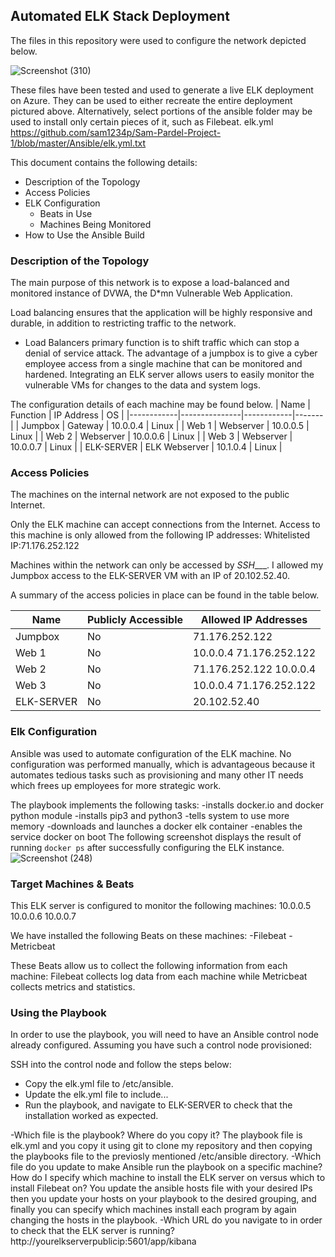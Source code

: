 ## Automated ELK Stack Deployment

The files in this repository were used to configure the network depicted below.


![Screenshot (310)](https://user-images.githubusercontent.com/91719845/149382675-c286e163-43ce-439f-ae8f-8c00a0bd899d.png)

These files have been tested and used to generate a live ELK deployment on Azure. They can be used to either recreate the entire deployment pictured above. Alternatively, select portions of the ansible folder may be used to install only certain pieces of it, such as Filebeat.
elk.yml
https://github.com/sam1234p/Sam-Pardel-Project-1/blob/master/Ansible/elk.yml.txt

This document contains the following details:
- Description of the Topology
- Access Policies
- ELK Configuration
  - Beats in Use
  - Machines Being Monitored
- How to Use the Ansible Build


### Description of the Topology

The main purpose of this network is to expose a load-balanced and monitored instance of DVWA, the D*mn Vulnerable Web Application.

Load balancing ensures that the application will be highly responsive and durable, in addition to restricting traffic to the network.
- Load Balancers primary function is to shift traffic which can stop a denial of service attack. The advantage of a jumpbox is to give a cyber employee access from a single machine that can be monitored and hardened.
Integrating an ELK server allows users to easily monitor the vulnerable VMs for changes to the data and system logs.

The configuration details of each machine may be found below.
| Name       | Function      | IP Address | OS    |
|------------|---------------|------------|-------|
| Jumpbox    | Gateway       | 10.0.0.4   | Linux |
| Web 1      | Webserver     | 10.0.0.5   | Linux |
| Web 2      | Webserver     | 10.0.0.6   | Linux |
| Web 3      | Webserver     | 10.0.0.7   | Linux |
| ELK-SERVER | ELK Webserver | 10.1.0.4   | Linux |

### Access Policies

The machines on the internal network are not exposed to the public Internet. 

Only the ELK machine can accept connections from the Internet. Access to this machine is only allowed from the following IP addresses:
Whitelisted IP:71.176.252.122

Machines within the network can only be accessed by _SSH____.
I allowed my Jumpbox access to the ELK-SERVER VM with an IP of 20.102.52.40.

A summary of the access policies in place can be found in the table below.

| Name       | Publicly Accessible | Allowed IP Addresses    |
|------------|---------------------|-------------------------|
| Jumpbox    | No                  | 71.176.252.122          |
| Web 1      | No                  | 10.0.0.4 71.176.252.122 |
| Web 2      | No                  | 71.176.252.122 10.0.0.4 |
| Web 3      | No                  | 10.0.0.4 71.176.252.122 |
| ELK-SERVER | No                  | 20.102.52.40            |
### Elk Configuration

Ansible was used to automate configuration of the ELK machine. No configuration was performed manually, which is advantageous because it automates tedious tasks such as provisioning and many other IT needs which frees up employees for more strategic work.

The playbook implements the following tasks:
-installs docker.io and docker python module
-installs pip3 and python3
-tells system to use more memory 
-downloads and launches a docker elk container 
-enables the service docker on boot 
The following screenshot displays the result of running `docker ps` after successfully configuring the ELK instance.
![Screenshot (248)](https://user-images.githubusercontent.com/91719845/149383710-b70674c7-1971-4195-a090-ac5334ee7e07.png)


### Target Machines & Beats
This ELK server is configured to monitor the following machines:
10.0.0.5
10.0.0.6
10.0.0.7

We have installed the following Beats on these machines:
-Filebeat
-Metricbeat

These Beats allow us to collect the following information from each machine:
Filebeat collects log data from each machine while Metricbeat collects metrics and statistics.  
### Using the Playbook
In order to use the playbook, you will need to have an Ansible control node already configured. Assuming you have such a control node provisioned: 

SSH into the control node and follow the steps below:
- Copy the elk.yml file to /etc/ansible.
- Update the elk.yml file to include...
- Run the playbook, and navigate to ELK-SERVER to check that the installation worked as expected.

-Which file is the playbook? Where do you copy it?
The playbook file is elk.yml and you copy it using git to clone my repository and then copying the playbooks file to the previosly mentioned /etc/ansible directory.
-Which file do you update to make Ansible run the playbook on a specific machine? How do I specify which machine to install the ELK server on versus which to install Filebeat on?
You update the ansible hosts file with your desired IPs then you update your hosts on your playbook to the desired grouping, and finally you can specify which machines install each program by again changing the hosts in the playbook.
-Which URL do you navigate to in order to check that the ELK server is running?
http://yourelkserverpublicip:5601/app/kibana

